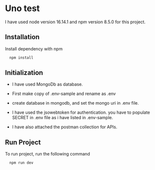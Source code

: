
# Uno test

I have used node version 16.14.1 and npm version 8.5.0 for this project.



## Installation

Install dependency with npm

```bash
  npm install
```
    
## Initialization

- I have used MongoDb as database.

- First make copy of .env-sample and rename as .env

- create database in mongodb, and set the mongo uri in .env file.

- I have used the jsowebtoken for authentication. you have to populate SECRET in .env file as i have listed in .env-sample.

- I have also attached the postman collection for APIs.


## Run Project

To run project, run the following command

```bash
  npm run dev
```

